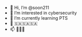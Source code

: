 - 👋 Hi, I’m @soon211
- 👀 I’m interested in cybersecurity
- 🌱 I’m currently learning PTS
- 💞️ 🇸🇦🇸🇦🇸🇦
- 📫  💙💙💙

<!---
soon211/soon211 is a ✨ special ✨ repository because its `README.md` (this file) appears on your GitHub profile.
You can click the Preview link to take a look at your changes.
--->
